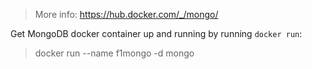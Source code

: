 > More info: https://hub.docker.com/_/mongo/

Get MongoDB docker container up and running by running `docker run`:

> docker run --name f1mongo -d mongo
